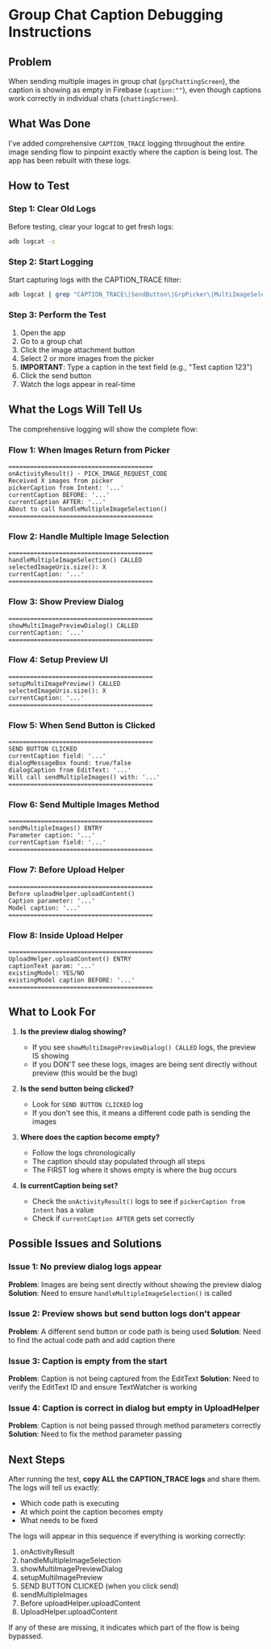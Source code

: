 # Group Chat Caption Debugging Instructions

## Problem
When sending multiple images in group chat (`grpChattingScreen`), the caption is showing as empty in Firebase (`caption:""`), even though captions work correctly in individual chats (`chattingScreen`).

## What Was Done
I've added comprehensive `CAPTION_TRACE` logging throughout the entire image sending flow to pinpoint exactly where the caption is being lost. The app has been rebuilt with these logs.

## How to Test

### Step 1: Clear Old Logs
Before testing, clear your logcat to get fresh logs:
```bash
adb logcat -c
```

### Step 2: Start Logging
Start capturing logs with the CAPTION_TRACE filter:
```bash
adb logcat | grep "CAPTION_TRACE\|SendButton\|GrpPicker\|MultiImageSelection\|MultiImagePreview"
```

### Step 3: Perform the Test
1. Open the app
2. Go to a group chat
3. Click the image attachment button
4. Select 2 or more images from the picker
5. **IMPORTANT**: Type a caption in the text field (e.g., "Test caption 123")
6. Click the send button
7. Watch the logs appear in real-time

## What the Logs Will Tell Us

The comprehensive logging will show the complete flow:

### Flow 1: When Images Return from Picker
```
========================================
onActivityResult() - PICK_IMAGE_REQUEST_CODE
Received X images from picker
pickerCaption from Intent: '...'
currentCaption BEFORE: '...'
currentCaption AFTER: '...'
About to call handleMultipleImageSelection()
========================================
```

### Flow 2: Handle Multiple Image Selection
```
========================================
handleMultipleImageSelection() CALLED
selectedImageUris.size(): X
currentCaption: '...'
========================================
```

### Flow 3: Show Preview Dialog
```
========================================
showMultiImagePreviewDialog() CALLED
currentCaption: '...'
========================================
```

### Flow 4: Setup Preview UI
```
========================================
setupMultiImagePreview() CALLED
selectedImageUris.size(): X
currentCaption: '...'
========================================
```

### Flow 5: When Send Button is Clicked
```
========================================
SEND BUTTON CLICKED
currentCaption field: '...'
dialogMessageBox found: true/false
dialogCaption from EditText: '...'
Will call sendMultipleImages() with: '...'
========================================
```

### Flow 6: Send Multiple Images Method
```
========================================
sendMultipleImages() ENTRY
Parameter caption: '...'
currentCaption field: '...'
========================================
```

### Flow 7: Before Upload Helper
```
========================================
Before uploadHelper.uploadContent()
Caption parameter: '...'
Model caption: '...'
========================================
```

### Flow 8: Inside Upload Helper
```
========================================
UploadHelper.uploadContent() ENTRY
captionText param: '...'
existingModel: YES/NO
existingModel caption BEFORE: '...'
========================================
```

## What to Look For

1. **Is the preview dialog showing?**
   - If you see `showMultiImagePreviewDialog() CALLED` logs, the preview IS showing
   - If you DON'T see these logs, images are being sent directly without preview (this would be the bug)

2. **Is the send button being clicked?**
   - Look for `SEND BUTTON CLICKED` log
   - If you don't see this, it means a different code path is sending the images

3. **Where does the caption become empty?**
   - Follow the logs chronologically
   - The caption should stay populated through all steps
   - The FIRST log where it shows empty is where the bug occurs

4. **Is currentCaption being set?**
   - Check the `onActivityResult()` logs to see if `pickerCaption from Intent` has a value
   - Check if `currentCaption AFTER` gets set correctly

## Possible Issues and Solutions

### Issue 1: No preview dialog logs appear
**Problem**: Images are being sent directly without showing the preview dialog
**Solution**: Need to ensure `handleMultipleImageSelection()` is called

### Issue 2: Preview shows but send button logs don't appear
**Problem**: A different send button or code path is being used
**Solution**: Need to find the actual code path and add caption there

### Issue 3: Caption is empty from the start
**Problem**: Caption is not being captured from the EditText
**Solution**: Need to verify the EditText ID and ensure TextWatcher is working

### Issue 4: Caption is correct in dialog but empty in UploadHelper
**Problem**: Caption is not being passed through method parameters correctly
**Solution**: Need to fix the method parameter passing

## Next Steps

After running the test, **copy ALL the CAPTION_TRACE logs** and share them. The logs will tell us exactly:
- Which code path is executing
- At which point the caption becomes empty
- What needs to be fixed

The logs will appear in this sequence if everything is working correctly:
1. onActivityResult
2. handleMultipleImageSelection
3. showMultiImagePreviewDialog
4. setupMultiImagePreview
5. SEND BUTTON CLICKED (when you click send)
6. sendMultipleImages
7. Before uploadHelper.uploadContent
8. UploadHelper.uploadContent

If any of these are missing, it indicates which part of the flow is being bypassed.

